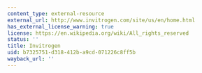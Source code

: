 ```yaml
---
content_type: external-resource
external_url: http://www.invitrogen.com/site/us/en/home.html
has_external_license_warning: true
license: https://en.wikipedia.org/wiki/All_rights_reserved
status: ''
title: Invitrogen
uid: b7325751-d318-412b-a9cd-071226c8ff5b
wayback_url: ''
---
```

